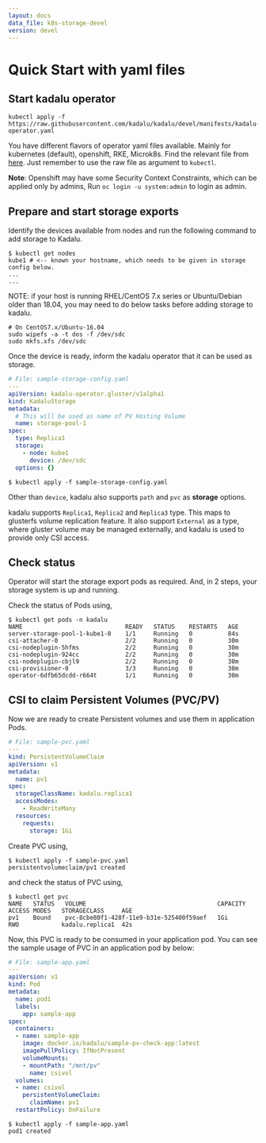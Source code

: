 ```yaml
---
layout: docs
data_file: k8s-storage-devel
version: devel
---
```

# Quick Start with yaml files

## Start kadalu operator 

```
kubectl apply -f https://raw.githubusercontent.com/kadalu/kadalu/devel/manifests/kadalu-operator.yaml
```

You have different flavors of operator yaml files available. Mainly for kubernetes (default), openshift, RKE, Microk8s. Find the relevant file from [here](https://github.com/kadalu/kadalu/tree/devel/manifests). Just remember to use the raw file as argument to `kubectl`.

**Note**: Openshift may have some Security Context Constraints, which can be applied only by admins, Run `oc login -u system:admin` to login as admin.


## Prepare and start storage exports

Identify the devices available from nodes and run the following command to add storage to Kadalu.

```console
$ kubectl get nodes
kube1 # <-- known your hostname, which needs to be given in storage config below.
...
...
```

NOTE: if your host is running RHEL/CentOS 7.x series or Ubuntu/Debian older than 18.04, you may need to do below tasks before adding storage to kadalu.

```
# On CentOS7.x/Ubuntu-16.04
sudo wipefs -a -t dos -f /dev/sdc
sudo mkfs.xfs /dev/sdc
```

Once the device is ready, inform the kadalu operator that it can be used as storage.


```yaml
# File: sample-storage-config.yaml
---
apiVersion: kadalu-operator.gluster/v1alpha1
kind: KadaluStorage
metadata:
  # This will be used as name of PV Hosting Volume
  name: storage-pool-1
spec:
  type: Replica1
  storage:
    - node: kube1
      device: /dev/sdc
  options: {}
```

```console
$ kubectl apply -f sample-storage-config.yaml
```

Other than `device`, kadalu also supports `path` and `pvc` as **storage** options.

kadalu supports `Replica1`, `Replica2` and `Replica3` type. This maps to glusterfs volume replication feature. It also support `External` as a type, where gluster volume may be managed externally, and kadalu is used to provide only CSI access.


## Check status

Operator will start the storage export pods as required. And, in 2 steps, your storage system is up and running.

Check the status of Pods using,

```console
$ kubectl get pods -n kadalu
NAME                             READY   STATUS    RESTARTS   AGE
server-storage-pool-1-kube1-0    1/1     Running   0          84s
csi-attacher-0                   2/2     Running   0          30m
csi-nodeplugin-5hfms             2/2     Running   0          30m
csi-nodeplugin-924cc             2/2     Running   0          30m
csi-nodeplugin-cbjl9             2/2     Running   0          30m
csi-provisioner-0                3/3     Running   0          30m
operator-6dfb65dcdd-r664t        1/1     Running   0          30m
```

## CSI to claim Persistent Volumes (PVC/PV)

Now we are ready to create Persistent volumes and use them in application Pods.

```yaml
# File: sample-pvc.yaml
---
kind: PersistentVolumeClaim
apiVersion: v1
metadata:
  name: pv1
spec:
  storageClassName: kadalu.replica1
  accessModes:
    - ReadWriteMany
  resources:
    requests:
      storage: 1Gi
```

Create PVC using,

```console
$ kubectl apply -f sample-pvc.yaml
persistentvolumeclaim/pv1 created
```

and check the status of PVC using,

```console
$ kubectl get pvc
NAME   STATUS   VOLUME                                     CAPACITY   ACCESS MODES   STORAGECLASS     AGE
pv1    Bound    pvc-8cbe80f1-428f-11e9-b31e-525400f59aef   1Gi        RWO            kadalu.replica1  42s
```

Now, this PVC is ready to be consumed in your application pod. You can see the sample usage of PVC in an application pod by below:

```yaml
# File: sample-app.yaml
---
apiVersion: v1
kind: Pod
metadata:
  name: pod1
  labels:
    app: sample-app
spec:
  containers:
  - name: sample-app
    image: docker.io/kadalu/sample-pv-check-app:latest
    imagePullPolicy: IfNotPresent
    volumeMounts:
    - mountPath: "/mnt/pv"
      name: csivol
  volumes:
  - name: csivol
    persistentVolumeClaim:
      claimName: pv1
  restartPolicy: OnFailure
```

```console
$ kubectl apply -f sample-app.yaml
pod1 created
```
